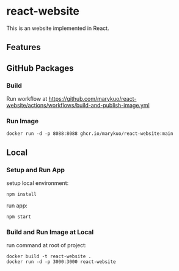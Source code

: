 # react-website

This is an website implemented in React.

## Features

## GitHub Packages

### Build

Run workflow at https://github.com/marykuo/react-website/actions/workflows/build-and-publish-image.yml

### Run Image

```shell
docker run -d -p 8088:8088 ghcr.io/marykuo/react-website:main
```

## Local

### Setup and Run App

setup local environment:

```shell
npm install
```

run app:

```shell
npm start
```

### Build and Run Image at Local

run command at root of project:

```shell
docker build -t react-website .
docker run -d -p 3000:3000 react-website
```